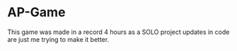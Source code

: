# AP-Game
This game was made in a record 4 hours as a SOLO project
updates in code are just me trying to make it better.

